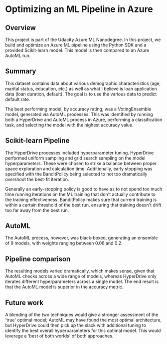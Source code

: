 # Optimizing an ML Pipeline in Azure

## Overview
This project is part of the Udacity Azure ML Nanodegree.
In this project, we build and optimize an Azure ML pipeline using the Python SDK and a provided Scikit-learn model.
This model is then compared to an Azure AutoML run.

## Summary
This dataset contains data about various demographic characteristics (age, marital status, education, etc.) as well as what I believe is loan application data (loan duration, default). The goal is to use the various data to predict default rate.

The best performing model, by accuracy rating, was a VotingEnsemble model, generated via AutoML processes. This was identified by running both a HyperDrive and AutoML process in Azure, performing a classification task, and selecting the model with the highest accuracy value.

## Scikit-learn Pipeline
The HyperDrive processes included hyperparameter tuning. HyperDrive performed uniform sampling and grid search sampling on the model hyperparameters. These were chosen to strike a balance between proper space exploration and calculation time. Additionally, early stopping was specified with the BanditPolicy being selected to not too dramatically overshoot the best-fit iteration.

Generally an early-stopping policy is good to have as to not spend too much time running iterations on the ML training that don't actually contribute to the training effectiveness. BanditPolicy makes sure that current training is within a certain threshold of the best run, ensuring that training doesn't drift too far away from the best run.

## AutoML
The AutoML process, however, was black-boxed, generating an ensemble of 9 models, with weights ranging between 0.06 and 0.2.

## Pipeline comparison
The resulting models varied dramatically, which makes sense, given that AutoML checks across a wide range of models, whereas HyperDrive only iterates different hyperparameters across a single model. The end result is that the AutoML model is superior in the accuracy metric.

## Future work
A blending of the two techniques would give a stronger assessment of the 'true' optimal model; AutoML may have found the most optimal architecture, but HyperDrive could then pick up the slack with additional tuning to identify the best overall hyperparameters for this optimal model. This would leverage a 'best of both worlds' of both approaches.
